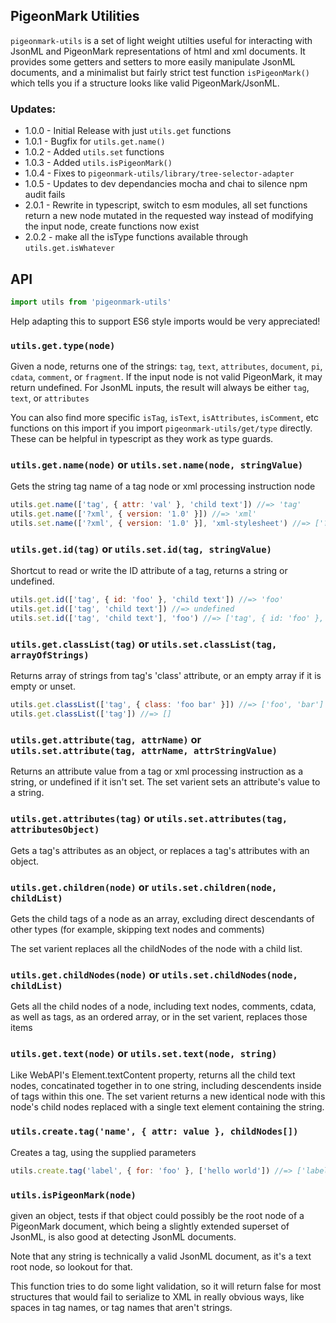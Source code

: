 ## PigeonMark Utilities

`pigeonmark-utils` is a set of light weight utilties useful for interacting with JsonML and PigeonMark representations of html and xml documents. It provides some getters and setters to more easily manipulate JsonML documents, and a minimalist but fairly strict test function `isPigeonMark()` which tells you if a structure looks like valid PigeonMark/JsonML.

### Updates:

- 1.0.0 - Initial Release with just `utils.get` functions
- 1.0.1 - Bugfix for `utils.get.name()`
- 1.0.2 - Added `utils.set` functions
- 1.0.3 - Added `utils.isPigeonMark()`
- 1.0.4 - Fixes to `pigeonmark-utils/library/tree-selector-adapter`
- 1.0.5 - Updates to dev dependancies mocha and chai to silence npm audit fails
- 2.0.1 - Rewrite in typescript, switch to esm modules, all set functions return a new node mutated in the requested way instead of modifying the input node, create functions now exist
- 2.0.2 - make all the isType functions available through `utils.get.isWhatever`

## API

```js
import utils from 'pigeonmark-utils'
```

Help adapting this to support ES6 style imports would be very appreciated!

### `utils.get.type(node)`

Given a node, returns one of the strings: `tag`, `text`, `attributes`, `document`, `pi`, `cdata`, `comment`, or `fragment`. If the input node is not valid PigeonMark, it may return undefined. For JsonML inputs, the result will always be either `tag`, `text`, or `attributes`

You can also find more specific `isTag`, `isText`, `isAttributes`, `isComment`, etc functions on this import if you import `pigeonmark-utils/get/type` directly. These can be helpful in typescript as they work as type guards.

### `utils.get.name(node)` or `utils.set.name(node, stringValue)`

Gets the string tag name of a tag node or xml processing instruction node

```js
utils.get.name(['tag', { attr: 'val' }, 'child text']) //=> 'tag'
utils.get.name(['?xml', { version: '1.0' }]) //=> 'xml'
utils.set.name(['?xml', { version: '1.0' }], 'xml-stylesheet') //=> ['?xml-stylesheet', { version: '1.0' }]
```

### `utils.get.id(tag)` or `utils.set.id(tag, stringValue)`

Shortcut to read or write the ID attribute of a tag, returns a string or undefined.

```js
utils.get.id(['tag', { id: 'foo' }, 'child text']) //=> 'foo'
utils.get.id(['tag', 'child text']) //=> undefined
utils.set.id(['tag', 'child text'], 'foo') //=> ['tag', { id: 'foo' }, 'child text']
```

### `utils.get.classList(tag)` or `utils.set.classList(tag, arrayOfStrings)`

Returns array of strings from tag's 'class' attribute, or an empty array if it is empty or unset.

```js
utils.get.classList(['tag', { class: 'foo bar' }]) //=> ['foo', 'bar']
utils.get.classList(['tag']) //=> []
```

### `utils.get.attribute(tag, attrName)` or `utils.set.attribute(tag, attrName, attrStringValue)`

Returns an attribute value from a tag or xml processing instruction as a string, or undefined if it isn't set. The set varient sets an attribute's value to a string.

### `utils.get.attributes(tag)` or `utils.set.attributes(tag, attributesObject)`

Gets a tag's attributes as an object, or replaces a tag's attributes with an object.

### `utils.get.children(node)` or `utils.set.children(node, childList)`

Gets the child tags of a node as an array, excluding direct descendants of other types (for example, skipping text nodes and comments)

The set varient replaces all the childNodes of the node with a child list.

### `utils.get.childNodes(node)` or `utils.set.childNodes(node, childList)`

Gets all the child nodes of a node, including text nodes, comments, cdata, as well as tags, as an ordered array, or in the set varient, replaces those items

### `utils.get.text(node)` or `utils.set.text(node, string)`

Like WebAPI's Element.textContent property, returns all the child text nodes, concatinated together in to one string, including descendents inside of tags within this one. The set varient returns a new identical node with this node's child nodes replaced with a single text element containing the string.

### `utils.create.tag('name', { attr: value }, childNodes[])`

Creates a tag, using the supplied parameters

```js
utils.create.tag('label', { for: 'foo' }, ['hello world']) //=> ['label', { for: 'foo' }, 'hello world']
```

### `utils.isPigeonMark(node)`

given an object, tests if that object could possibly be the root node of a PigeonMark document, which being a slightly extended superset of JsonML, is also good at detecting JsonML documents.

Note that any string is technically a valid JsonML document, as it's a text root node, so lookout for that.

This function tries to do some light validation, so it will return false for most structures that would fail to serialize to XML in really obvious ways, like spaces in tag names, or tag names that aren't strings.